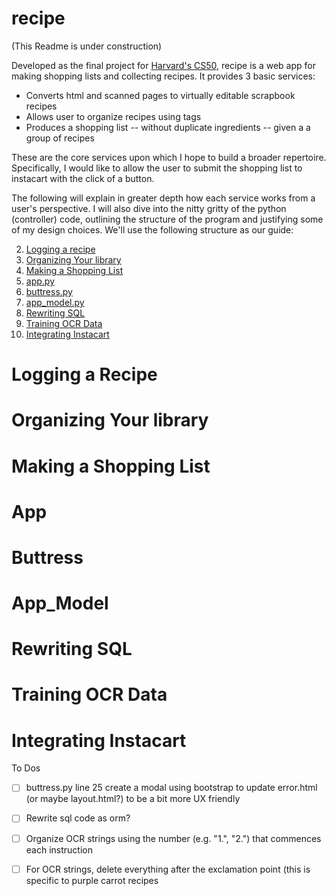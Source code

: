 # recipe
(This Readme is under construction)

Developed as the final project for <a href="https://cs50.harvard.edu/x/2021/">Harvard's CS50</a>, recipe is a web app for making shopping lists and collecting recipes. It provides 3 basic services:

- Converts html and scanned pages to virtually editable scrapbook recipes
- Allows user to organize recipes using tags
- Produces a shopping list -- without duplicate ingredients -- given a a group of recipes 

These are the core services upon which I hope to build a broader repertoire. Specifically, I would like to allow the user to submit the shopping list to instacart with the click of a button.

The following will explain in greater depth how each service works from a user's perspective. I will also dive into the nitty gritty of the python (controller) code, outlining the structure of the program and justifying some of my design choices. We'll use the following structure as our guide:

2. [Logging a recipe](#logging-a-recipe)
3. [Organizing Your library](#organizing-your-library)
4. [Making a Shopping List](#making-a-shopping-list)
5. [app.py](#app)
6. [buttress.py](#buttress)
7. [app_model.py](#app_model)
8. [Rewriting SQL](#rewriting-sql)
9. [Training OCR Data](#training-ocr-data)
10. [Integrating Instacart](#integrating-instacart)



# Logging a Recipe


# Organizing Your library


# Making a Shopping List


# App


# Buttress


# App_Model



# Rewriting SQL


# Training OCR Data


# Integrating Instacart



To Dos
- [ ] buttress.py line 25 create a modal using bootstrap to update error.html (or maybe layout.html?) to be a bit more UX friendly
- [ ] Rewrite sql code as orm?
- [ ] Organize OCR strings using the number (e.g. "1.", "2.") that commences each instruction
- [ ] For OCR strings, delete everything after the exclamation point (this is specific to purple carrot recipes


